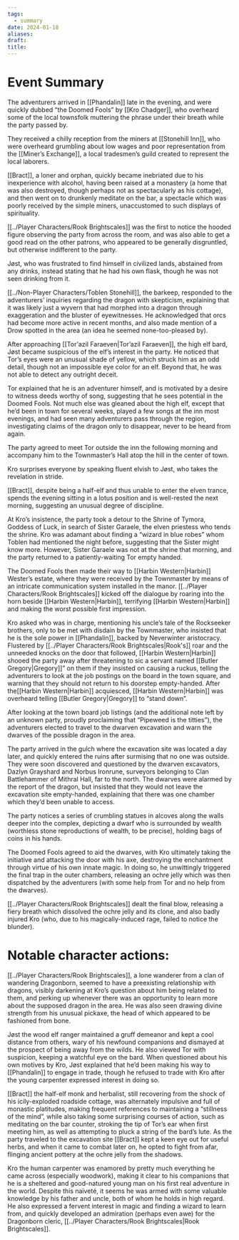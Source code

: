 ```yaml
---
tags:
  - summary
date: 2024-01-18
aliases: 
draft: 
title:
---
```

# Event Summary
The adventurers arrived in [[Phandalin]] late in the evening, and were quickly dubbed “the Doomed Fools” by [[Kro Chadger]], who overheard some of the local townsfolk muttering the phrase under their breath while the party passed by.

They received a chilly reception from the miners at [[Stonehill Inn]], who were overheard grumbling about low wages and poor representation from the [[Miner’s Exchange]], a local tradesmen’s guild created to represent the local laborers. 

[[Bract]], a loner and orphan, quickly became inebriated due to his inexperience with alcohol, having been raised at a monastery (a home that was also destroyed, though perhaps not as spectacularly as his cottage), and then went on to drunkenly meditate on the bar, a spectacle which was poorly received by the simple miners, unaccustomed to such displays of spirituality.

[[../Player Characters/Rook Brightscales]] was the first to notice the hooded figure observing the party from across the room, and was also able to get a good read on the other patrons, who appeared to be generally disgruntled, but otherwise indifferent to the party.

Jøst, who was frustrated to find himself in civilized lands, abstained from any drinks, instead stating that he had his own flask, though he was not seen drinking from it.

[[../Non-Player Characters/Toblen Stonehill]], the barkeep, responded to the adventurers’ inquiries regarding the dragon with skepticism, explaining that it was likely just a wyvern that had morphed into a dragon through exaggeration and the bluster of eyewitnesses. He acknowledged that orcs had become more active in recent months, and also made mention of a Drow spotted in the area (an idea he seemed none-too-pleased by).

After approaching [[Tor'azil Faraeven|Tor’azil Faraeven]], the high elf bard, Jøst became suspicious of the elf’s interest in the party. He noticed that Tor’s eyes were an unusual shade of yellow, which struck him as an odd detail, though not an impossible eye color for an elf. Beyond that, he was not able to detect any outright deceit. 

Tor explained that he is an adventurer himself, and is motivated by a desire to witness deeds worthy of song, suggesting that he sees potential in the Doomed Fools. Not much else was gleaned about the high elf, except that he’d been in town for several weeks, played a few songs at the inn most evenings, and had seen many adventurers pass through the region, investigating claims of the dragon only to disappear, never to be heard from again.

The party agreed to meet Tor outside the inn the following morning and accompany him to the Townmaster’s Hall atop the hill in the center of town. 

Kro surprises everyone by speaking fluent elvish to Jøst, who takes the revelation in stride.

[[Bract]], despite being a half-elf and thus unable to enter the elven trance, spends the evening sitting in a lotus position and is well-rested the next morning, suggesting an unusual degree of discipline.

At Kro’s insistence, the party took a detour to the Shrine of Tymora, Goddess of Luck, in search of Sister Garaele, the elven priestess who tends the shrine. Kro was adamant about finding a “wizard in blue robes” whom Toblen had mentioned the night before, suggesting that the Sister might know more. However, Sister Garaele was not at the shrine that morning, and the party returned to a patiently-waiting Tor empty handed.

The Doomed Fools then made their way to [[Harbin Western|Harbin]] Wester’s estate, where they were received by the Townmaster by means of an intricate communication system installed in the manor. [[../Player Characters/Rook Brightscales]] kicked off the dialogue by roaring into the horn beside [[Harbin Western|Harbin]], terrifying [[Harbin Western|Harbin]] and making the worst possible first impression.

Kro asked who was in charge, mentioning his uncle’s tale of the Rockseeker brothers, only to be met with disdain by the Townmaster, who insisted that he is the sole power in [[Phandalin]], backed by Neverwinter aristocracy. Flustered by [[../Player Characters/Rook Brightscales|Rook's]] roar and the unneeded knocks on the door that followed, [[Harbin Western|Harbin]] shooed the party away after threatening to sic a servant named [[Butler Gregory|Gregory]]” on them if they insisted on causing a ruckus, telling the adventurers to look at the job postings on the board in the town square, and warning that they should not return to his doorstep empty-handed. After the[[Harbin Western|Harbin]] acquiesced, [[Harbin Western|Harbin]] was overheard telling [[Butler Gregory|Gregory]] to “stand down”.

After looking at the town board job listings (and the additional note left by an unknown party, proudly proclaiming that “Pipeweed is the titties”), the adventurers elected to travel to the dwarven excavation and warn the dwarves of the possible dragon in the area.

The party arrived in the gulch where the excavation site was located a day later, and quickly entered the ruins after surmising that no one was outside. They were soon discovered and questioned by the dwarven excavators, Dazlyn Grayshard and Norbus Ironrune, surveyors belonging to Clan Battlehammer of Mithral Hall, far to the north. The dwarves were alarmed by the report of the dragon, but insisted that they would not leave the excavation site empty-handed, explaining that there was one chamber which they’d been unable to access.

The party notices a series of crumbling statues in alcoves along the walls deeper into the complex, depicting a dwarf who is surrounded by wealth (worthless stone reproductions of wealth, to be precise), holding bags of coins in his hands.

The Doomed Fools agreed to aid the dwarves, with Kro ultimately taking the initiative and attacking the door with his axe, destroying the enchantment through virtue of his own innate magic. In doing so, he unwittingly triggered the final trap in the outer chambers, releasing an ochre jelly which was then dispatched by the adventurers (with some help from Tor and no help from the dwarves).

[[../Player Characters/Rook Brightscales]] dealt the final blow, releasing a fiery breath which dissolved the ochre jelly and its clone, and also badly injured Kro (who, due to his magically-induced rage, failed to notice the blunder).


# Notable character actions:


[[../Player Characters/Rook Brightscales]], a lone wanderer from a clan of wandering Dragonborn, seemed to have a preexisting relationship with dragons, visibly darkening at Kro’s question about him being related to them, and perking up whenever there was an opportunity to learn more about the supposed dragon in the area. He was also seen drawing divine strength from his unusual pickaxe, the head of which appeared to be fashioned from bone.

Jøst the wood elf ranger maintained a gruff demeanor and kept a cool distance from others, wary of his newfound companions and dismayed at the prospect of being away from the wilds. He also viewed Tor with suspicion, keeping a watchful eye on the bard. When questioned about his own motives by Kro, Jøst explained that he’d been making his way to [[Phandalin]] to engage in trade, though he refused to trade with Kro after the young carpenter expressed interest in doing so.

[[Bract]] the half-elf monk and herbalist, still recovering from the shock of his icily-exploded roadside cottage, was alternately impulsive and full of monastic platitudes, making frequent references to maintaining a “stillness of the mind”, while also taking some surprising courses of action, such as meditating on the bar counter, stroking the tip of Tor’s ear when first meeting him, as well as attempting to pluck a string of the bard’s lute. As the party traveled to the excavation site [[Bract]] kept a keen eye out for useful herbs, and when it came to combat later on, he opted to fight from afar, flinging ancient pottery at the ochre jelly from the shadows.

Kro the human carpenter was enamored by pretty much everything he came across (especially woodwork), making it clear to his companions that he is a sheltered and good-natured young man on his first real adventure in the world. Despite this naïveté, it seems he was armed with some valuable knowledge by his father and uncle, both of whom he holds in high regard. He also expressed a fervent interest in magic and finding a wizard to learn from, and quickly developed an admiration (perhaps even awe) for the Dragonborn cleric, [[../Player Characters/Rook Brightscales|Rook Brightscales]].